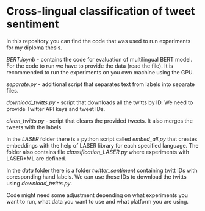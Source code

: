 # Cross-lingual classification of tweet sentiment

In this repository you can find the code that was used to run experiments for my diploma thesis.


*BERT.ipynb* - contains the code for evaluation of multilingual BERT model. For the code to run we have to provide the data (read the file). It is recommended to run the experiments on you own machine using the GPU.

*separate.py* - additional script that separates text from labels into separate files.

*download_twitts.py* - script that downloads all the twitts by ID. We need to provide Twitter API keys and tweet IDs.

*clean_twitts.py* - script that cleans the provided tweets. It also merges the tweets with the labels

In the *LASER* folder there is a python script called *embed_all.py* that creates embeddings with the help of LASER library for each specified language.
The folder also contains file *classification_LASER.py* where experiments with LASER+ML are defined.

In the *data* folder there is a folder *twitter_sentiment* containing twitt IDs with coresponding hand labels. We can use those IDs to download the twitts using *download_twitts.py*.


Code might need some adjustment depending on what experiments you want to run, what data you want to use and what platform you are using.
